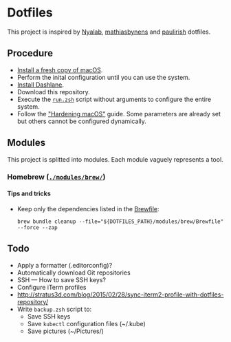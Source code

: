 # Dotfiles

This project is inspired by [Nyalab](https://github.com/Nyalab/handles), [mathiasbynens](https://github.com/mathiasbynens/dotfiles/) and [paulirish](https://github.com/paulirish/dotfiles) dotfiles.

## Procedure

- [Install a fresh copy of macOS](https://support.apple.com/en-gb/HT212749).
- Perform the inital configuration until you can use the system.
- [Install Dashlane](https://www.dashlane.com/download).
- Download this repository.
- Execute the [`run.zsh`](./run.zsh) script without arguments to configure the entire system.
- Follow the ["Hardening macOS"](https://www.bejarano.io/hardening-macos/) guide. Some parameters are already set but others cannot be configured dynamically.

## Modules

This project is splitted into modules. Each module vaguely represents a tool.

### Homebrew ([`./modules/brew/`](./modules/brew/))

#### Tips and tricks

- Keep only the dependencies listed in the [Brewfile](`./modules/brew/Brewfile`):

  ```
  brew bundle cleanup --file="${DOTFILES_PATH}/modules/brew/Brewfile" --force --zap
  ```

## Todo

- Apply a formatter (.editorconfig)?
- Automatically download Git repositories
- SSH — How to save SSH keys?
- Configure iTerm profiles
- http://stratus3d.com/blog/2015/02/28/sync-iterm2-profile-with-dotfiles-repository/
- Write `backup.zsh` script to:
  - Save SSH keys
  - Save `kubectl` configuration files (~/.kube)
  - Save pictures (~/Pictures/)
